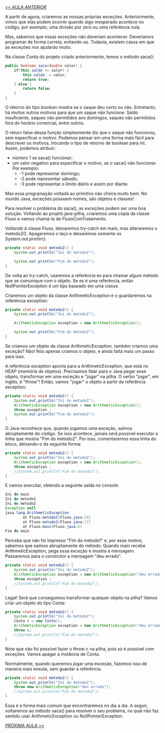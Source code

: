 *[<< AULA ANTERIOR](https://github.com/pvreboucas/java-excecoes/edit/aula-3/aulas/1-revisao.md)*

A partir de agora, criaremos as nossas próprias exceções. Anteriormente, vimos que elas podem ocorrer quando algo inesperado acontece no código, por exemplo, uma divisão por zero ou uma referência nula.

Mas, sabemos que essas exceções não deveriam acontecer. Deveríamos programar de forma correta, evitando-as. Todavia, existem casos em que as exceções nos ajudarão muito.

Na classe Conta do projeto criado anteriormente, temos o método saca():

```java
public boolean saca(double valor) {
    if(this.saldo >= valor) {
        this.saldo -= valor;
        return true;
    } else {
        return false;
    }
}
```

O retorno do tipo boolean mostra se o saque deu certo ou não. Entretanto, há muitos outros motivos para que um saque não funcione. Saldo insuficiente, saques não permitidos aos domingos, saques não permitidos fora do horário comercial, entre outros.

O return false dessa função simplesmente diz que o saque não funcionou, sem especificar o motivo. Podemos pensar em uma forma mais fácil para descrever os motivos, trocando o tipo de retorno de boolean para int. Assim, podemos atribuir:

* número 1 se saca() funcionar;
* um valor negativo para especificar o motivo, se o saca() não funcionar. Por exemplo:
  * -1 pode representar domingo;
  * -2 pode representar sábado;
  * -3 pode representar o limite diário e assim por diante. 

Mas essa programação voltada ao primitivo não cheira muito bem. No mundo Java, exceções possuem nomes, são objetos e classes!

Para resolver o problema do saca(), as exceções podem ser uma boa solução. Voltando ao projeto java-pilha, criaremos uma cópia da classe Fluxo e vamos chamá-la de FluxoComTratamento.

Voltando à classe Fluxo, deixaremos try-catch em main, mas alteraremos o metodo2(). Apagaremos o laço e deixaremos somente os System.out.println():

```java
private static void metodo2() {
    System.out.println("Ini do metodo2");

    System.out.println("Fim do metodo2");
}
```

De volta ao try-catch, usaremos a referência ex para chamar algum método que se comunique com o objeto. Se ex é uma referência, então NullPointerException é um tipo baseado em uma classe.

Criaremos um objeto da classe ArithmeticException e o guardaremos na referência exception:

```java
private static void metodo2() {
    System.out.println("Ini do metodo2");

    ArithmeticException exception = new ArithmeticException();

    System.out.println("Fim do metodo2");
}
```

Se criamos um objeto da classe ArithmeticException, também criamos uma exceção? Não! Nós apenas criamos o objeto, e ainda falta mais um passo para isso.

A referência exception aponta para a ArithmeticException, que está no HEAP (memória de objetos). Precisamos falar para o Java pegar esse objeto, transformar em uma exceção e "jogar" na pilha. O verbo "jogar", em inglês, é "throw"! Então, vamos "jogar" o objeto a partir da referência exception:

```java
private static void metodo2() {
    System.out.println("Ini do metodo2");
    ArithmeticException exception = new ArithmeticException();
    throw exception ;
    System.out.println("Fim do metodo2");
}
```

O Java reconhece que, quando jogamos uma exceção, saímos abruptamente do código. Se isso acontece, jamais será possível executar a linha que mostra "Fim do metodo2". Por isso, comentaremos essa linha do bloco, deixando-o da seguinte forma:

```java
private static void metodo2() {
    System.out.println("Ini do metodo2");
    ArithmeticException exception = new ArithmeticException();
    throw exception ;
    //System.out.println("Fim do metodo2");
}
```

E vamos executar, obtendo a seguinte saída no console:

```java
Ini do main
Ini do metodo1
Ini do metodo2
Exception null
java.lang.ArithmeticException
        at Fluxo.metodo2(Fluxo.java:24)
        at Fluxo.metodo1(Fluxo.java:17)
        at Fluxo.main(Fluxo.java:6)
Fim do main
```

Perceba que não foi impresso "Fim do metodo1" e, por esse motivo, sabemos que saímos abruptamente do método. Quando main recebe ArithmeticException, pega essa exceção e mostra a mensagem. Passaremos para o construtor a mensagem "deu errado".

```java
private static void metodo2() {
    System.out.println("Ini do metodo2");
    ArithmeticException exception = new ArithmeticException("deu errado");
    throw exception ;
    //System.out.println("Fim do metodo2");
}
```

Legal! Será que conseguimos transformar qualquer objeto na pilha? Vamos criar um objeto do tipo Conta:

```java
private static void metodo2() {
    System.out.println("Ini do metodo2");
    Conta c = new Conta();
    ArithmeticException exception = new ArithmeticException("deu errado");
    throw c;
    //System.out.println("Fim do metodo2");
}
```

Note que não foi possível fazer o throw c na pilha, pois só é possível com exceções. Vamos apagar a instância de Conta.

Normalmente, quando queremos jogar uma exceção, fazemos isso de maneira mais enxuta, sem guardar a referência.

```java
private static void metodo2() {
    System.out.println("Ini do metodo2");
    throw new ArithmeticException("deu errado");
    //System.out.println("Fim do metodo2");
}
```

Essa é a forma mais comum que encontraremos no dia a dia. A seguir, voltaremos ao método saca() para resolver o seu problema, no qual não faz sentido usar ArithmeticException ou NullPointerException.


*[PRÓXIMA AULA >>]()*
